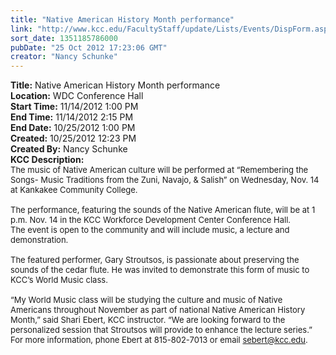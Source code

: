 ```yaml
---
title: "Native American History Month performance"
link: "http://www.kcc.edu/FacultyStaff/update/Lists/Events/DispForm.aspx?ID=319"
sort_date: 1351185786000
pubDate: "25 Oct 2012 17:23:06 GMT"
creator: "Nancy Schunke"
---
```


<div><b>Title:</b> Native American History Month performance</div>
<div><b>Location:</b> WDC Conference Hall</div>
<div><b>Start Time:</b> 11/14/2012 1:00 PM</div>
<div><b>End Time:</b> 11/14/2012 2:15 PM</div>
<div><b>End Date:</b> 10/25/2012 1:00 PM</div>
<div><b>Created:</b> 10/25/2012 12:23 PM</div>
<div><b>Created By:</b> Nancy Schunke</div>
<div><b>KCC Description:</b> <div class=ExternalClassAF94ABADBDAE4453BB9C2407C928EA00><div>
<div><font size=2>The music of Native American culture will be performed at “Remembering the Songs- Music Traditions from the Zuni, Navajo, &amp; Salish” on Wednesday, Nov. 14 at Kankakee Community College.</font></div><font size=2>
<div><br>The performance, featuring the sounds of the Native American flute, will be at 1 p.m. Nov. 14 in the KCC Workforce Development Center Conference Hall.<br>The event is open to the community and will include music, a lecture and demonstration.</div>
<div><br>The featured performer, Gary Stroutsos, is passionate about preserving the sounds of the cedar flute. He was invited to demonstrate this form of music to KCC’s World Music class. <br></div>
<div> </div>
<div>“My World Music class will be studying the culture and music of Native Americans throughout November as part of national Native American History Month,” said Shari Ebert, KCC instructor. “We are looking forward to the personalized session that Stroutsos will provide to enhance the lecture series.”<br></div>
<div>For more information, phone Ebert at 815-802-7013 or email </font><a href="mailto:sebert@kcc.edu"><font size=2>sebert@kcc.edu</font></a><font size=2>.<br></font></div></div></div></div>
